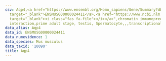 ```yaml
---
csv: Aqp4,<a href="https://www.ensembl.org/Homo_sapiens/Gene/Summary?db=core;g=ENSMUSG00000024411"
  target="_blank">ENSMUSG00000024411</a>,<a href="https://www.ncbi.nlm.nih.gov/pubmed/25450459"
  target="_blank"><i class="fas fa-file"></i></a>",chromatin immunoprecipitation assay,direct
  interaction,prime adult stage, testis, Spermatocyte,,,transcriptional regulation,
data_alias: Aqp4
data_id: ENSMUSG00000024411
data_numevidence: 1
data_species: Mus musculus
data_taxid: '10090'
title: Aqp4
---
```

